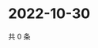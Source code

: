 # 2022-10-30

共 0 条

<!-- BEGIN WEIBO -->
<!-- 最后更新时间 Sun Oct 30 2022 13:23:22 GMT+0800 (China Standard Time) -->

<!-- END WEIBO -->
